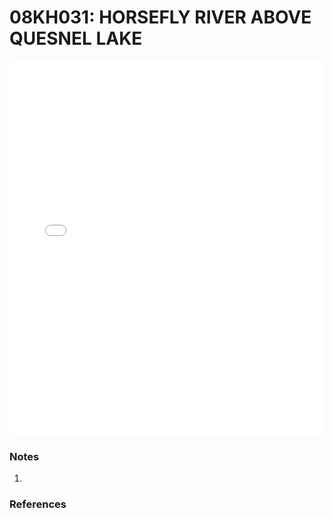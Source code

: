 # 08KH031: HORSEFLY RIVER ABOVE QUESNEL LAKE

<iframe src="/distribution_estimation/_static/stations/08KH031_fdc.html" width="100%" height="600" frameborder="0"></iframe>

### Notes
1. 

### References

